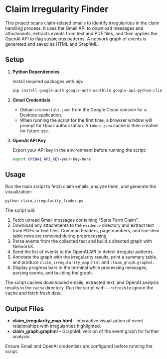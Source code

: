 # Claim Irregularity Finder

This project scans claim-related emails to identify irregularities in the claim handling process. It uses the Gmail API to download messages and attachments, extracts events from text and PDF files, and then applies the OpenAI API to flag suspicious patterns. A network graph of events is generated and saved as HTML and GraphML.

## Setup

1. **Python Dependencies**

   Install required packages with pip:

   ```bash
   pip install google-auth google-auth-oauthlib google-api-python-client pdfplumber pandas networkx pyvis openai jinja2 tqdm
   ```

2. **Gmail Credentials**

   - Obtain `credentials.json` from the Google Cloud console for a Desktop application.
   - When running the script for the first time, a browser window will prompt for Gmail authorization. A `token.json` cache is then created for future use.

3. **OpenAI API Key**

   Export your API key in the environment before running the script:

   ```bash
   export OPENAI_API_KEY=your-key-here
   ```

## Usage

Run the main script to fetch claim emails, analyze them, and generate the visualization:

```bash
python claim_irregularity_finder.py
```

The script will:

1. Fetch unread Gmail messages containing "State Farm Claim".
2. Download any attachments to the `evidence` directory and extract text from PDFs or text files.  Common headers, page numbers, and line-item table rows are removed during preprocessing.
3. Parse events from the collected text and build a directed graph with NetworkX.
4. Send the list of events to the OpenAI API to detect irregular patterns.
5. Annotate the graph with the irregularity results, print a summary table, and produce `claim_irregularity_map.html` and `claim_graph.graphml`.
6. Display progress bars in the terminal while processing messages, parsing events, and building the graph.

The script caches downloaded emails, extracted text, and OpenAI analysis results
in the `cache` directory. Run the script with `--refresh` to ignore the cache
and fetch fresh data.

## Output Files

- **claim_irregularity_map.html** – interactive visualization of event relationships with irregularities highlighted.
- **claim_graph.graphml** – GraphML version of the event graph for further analysis.

Ensure Gmail and OpenAI credentials are configured before running the script.
